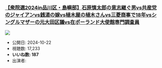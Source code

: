 ### [【衆院選2024in品川区・島嶼部】石原慎太郎の意志継ぐ男vs共産党のジャイアンvs銭湯の嫁vs植木屋の植木さんvs三菱商事で18年vsシングルマザーの元大田区議vs在ポーランド大使館専門調査員](https://www.youtube.com/watch?v=g9XINRDXTtM)
[![](https://img.youtube.com/vi/g9XINRDXTtM/sddefault.jpg)](https://www.youtube.com/watch?v=g9XINRDXTtM)
-   公開日: 2024-10-22
-   視聴数: 17,233
-   **いいね数: 187**
-   出演者: 
